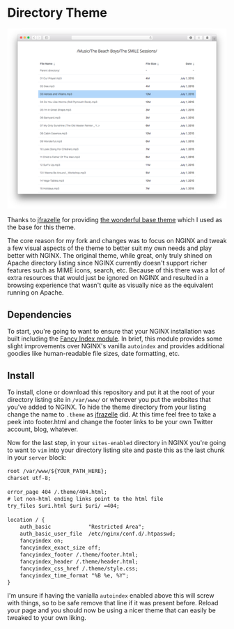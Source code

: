 Directory Theme
===============

<img src="https://raw.githubusercontent.com/Barrowclift/Directory-Theme/master/screenshot.png">

Thanks to [jfrazelle](https://github.com/jfrazelle) for providing [the wonderful base theme](https://github.com/jfrazelle/directory-theme) which I used as the base for this theme.

The core reason for my fork and changes was to focus on NGINX and tweak a few visual aspects of the theme to better suit my own needs and play better with NGINX. The original theme, while great, only truly shined on Apache directory listing since NGINX currently doesn't support richer features such as MIME icons, search, etc. Because of this there was a lot of extra resources that would just be ignored on NGINX and resulted in a browsing experience that wasn't quite as visually nice as the equivalent running on Apache.

Dependencies
------------

To start, you're going to want to ensure that your NGINX installation was built including the [Fancy Index module](https://www.nginx.com/resources/wiki/modules/fancy_index/). In brief, this module provides some slight improvements over NGINX's vanilla `autoindex` and provides additional goodies like human-readable file sizes, date formatting, etc.

Install
-------

To install, clone or download this repository and put it at the root of your directory listing site in `/var/www/` or wherever you put the websites that you've added to NGINX. To hide the theme directory from your listing change the name to `.theme` as [jfrazelle](https://github.com/jfrazelle) did. At this time feel free to take a peek into footer.html and change the footer links to be your own Twitter account, blog, whatever.

Now for the last step, in your `sites-enabled` directory in NGINX you're going to want to `vim` into your directory listing site and paste this as the last chunk in your `server` block:

	root /var/www/${YOUR_PATH_HERE};
	charset utf-8;

	error_page 404 /.theme/404.html;
	# let non-html ending links point to the html file
	try_files $uri.html $uri $uri/ =404;

	location / {
	    auth_basic            "Restricted Area";
	    auth_basic_user_file  /etc/nginx/conf.d/.htpasswd;
	    fancyindex on;
	    fancyindex_exact_size off;
	    fancyindex_footer /.theme/footer.html;
	    fancyindex_header /.theme/header.html;
	    fancyindex_css_href /.theme/style.css;
	    fancyindex_time_format "%B %e, %Y";
	}

I'm unsure if having the vanialla `autoindex` enabled above this will screw with things, so to be safe remove that line if it was present before. Reload your page and you should now be using a nicer theme that can easily be tweaked to your own liking.